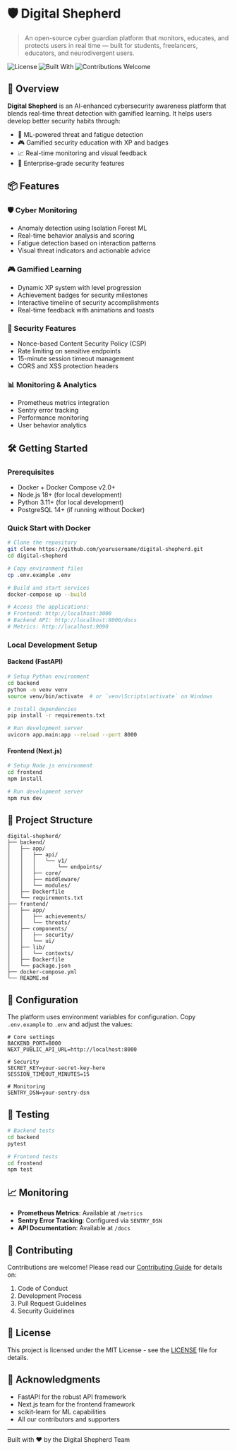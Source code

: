 # 🛡️ Digital Shepherd

> An open-source cyber guardian platform that monitors, educates, and protects users in real time — built for students, freelancers, educators, and neurodivergent users.

![License](https://img.shields.io/badge/license-MIT-green.svg)
![Built With](https://img.shields.io/badge/stack-FastAPI%20%7C%20Next.js%20%7C%20Docker-blue)
![Contributions Welcome](https://img.shields.io/badge/contributions-welcome-brightgreen)

## 🚀 Overview

**Digital Shepherd** is an AI-enhanced cybersecurity awareness platform that blends real-time threat detection with gamified learning. It helps users develop better security habits through:

- 🧠 ML-powered threat and fatigue detection
- 🎮 Gamified security education with XP and badges
- 📈 Real-time monitoring and visual feedback
- 🔐 Enterprise-grade security features

## 📦 Features

### 🛡️ Cyber Monitoring
- Anomaly detection using Isolation Forest ML
- Real-time behavior analysis and scoring
- Fatigue detection based on interaction patterns
- Visual threat indicators and actionable advice

### 🎮 Gamified Learning
- Dynamic XP system with level progression
- Achievement badges for security milestones
- Interactive timeline of security accomplishments
- Real-time feedback with animations and toasts

### 🔐 Security Features
- Nonce-based Content Security Policy (CSP)
- Rate limiting on sensitive endpoints
- 15-minute session timeout management
- CORS and XSS protection headers

### 📊 Monitoring & Analytics
- Prometheus metrics integration
- Sentry error tracking
- Performance monitoring
- User behavior analytics

## 🛠️ Getting Started

### Prerequisites

- Docker + Docker Compose v2.0+
- Node.js 18+ (for local development)
- Python 3.11+ (for local development)
- PostgreSQL 14+ (if running without Docker)

### Quick Start with Docker

```bash
# Clone the repository
git clone https://github.com/yourusername/digital-shepherd.git
cd digital-shepherd

# Copy environment files
cp .env.example .env

# Build and start services
docker-compose up --build

# Access the applications:
# Frontend: http://localhost:3000
# Backend API: http://localhost:8000/docs
# Metrics: http://localhost:9090
```

### Local Development Setup

#### Backend (FastAPI)

```bash
# Setup Python environment
cd backend
python -m venv venv
source venv/bin/activate  # or `venv\Scripts\activate` on Windows

# Install dependencies
pip install -r requirements.txt

# Run development server
uvicorn app.main:app --reload --port 8000
```

#### Frontend (Next.js)

```bash
# Setup Node.js environment
cd frontend
npm install

# Run development server
npm run dev
```

## 📁 Project Structure

```
digital-shepherd/
├── backend/
│   ├── app/
│   │   ├── api/
│   │   │   └── v1/
│   │   │       └── endpoints/
│   │   ├── core/
│   │   ├── middleware/
│   │   └── modules/
│   ├── Dockerfile
│   └── requirements.txt
├── frontend/
│   ├── app/
│   │   ├── achievements/
│   │   └── threats/
│   ├── components/
│   │   ├── security/
│   │   └── ui/
│   ├── lib/
│   │   └── contexts/
│   ├── Dockerfile
│   └── package.json
├── docker-compose.yml
└── README.md
```

## 🔧 Configuration

The platform uses environment variables for configuration. Copy `.env.example` to `.env` and adjust the values:

```env
# Core settings
BACKEND_PORT=8000
NEXT_PUBLIC_API_URL=http://localhost:8000

# Security
SECRET_KEY=your-secret-key-here
SESSION_TIMEOUT_MINUTES=15

# Monitoring
SENTRY_DSN=your-sentry-dsn
```

## 🧪 Testing

```bash
# Backend tests
cd backend
pytest

# Frontend tests
cd frontend
npm test
```

## 📈 Monitoring

- **Prometheus Metrics**: Available at `/metrics`
- **Sentry Error Tracking**: Configured via `SENTRY_DSN`
- **API Documentation**: Available at `/docs`

## 🤝 Contributing

Contributions are welcome! Please read our [Contributing Guide](CONTRIBUTING.md) for details on:

1. Code of Conduct
2. Development Process
3. Pull Request Guidelines
4. Security Guidelines

## 📄 License

This project is licensed under the MIT License - see the [LICENSE](LICENSE) file for details.

## 🙏 Acknowledgments

- FastAPI for the robust API framework
- Next.js team for the frontend framework
- scikit-learn for ML capabilities
- All our contributors and supporters

---

Built with ❤️ by the Digital Shepherd Team 